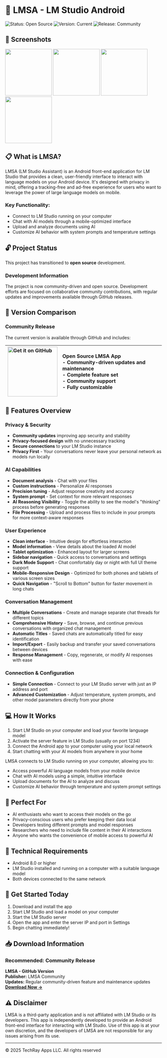 # 📱 LMSA - LM Studio Android 

![Status: Open Source](https://img.shields.io/badge/Status-Open%20Source-brightgreen)
![Version: Current](https://img.shields.io/badge/Version-Current-green)
![Release: Community](https://img.shields.io/badge/Release-Community%20Driven-blue)

## 📸 Screenshots

<p align="left">
  <img src="https://play-lh.googleusercontent.com/-3_QQ5AG8Q8zdxoYos9Q64f4EFd04bBrC7-uiMGnAD_ipO941PHy-lFtv1blp4SlRpY=w5120-h2880" width="150" style="display:inline-block" />
  <img src="https://play-lh.googleusercontent.com/OFXuuaaJv5rV9QwLm7F44cWX2p45zzKvM1eW5afqqRemnWAJENf8-P4lc4sX3NQXcuw=w5120-h2880" width="150" style="display:inline-block" />
  <img src="https://play-lh.googleusercontent.com/5-g2QuedgbiVDfofbHuvbQe4EQRS3sF3Ev-6-7f_GwFaTirVlgPy57GNezV9WLKrzA=w5120-h2880" width="150" style="display:inline-block" />
  <img src="https://play-lh.googleusercontent.com/kStTvysrvYXJzdT3zmTdBOnAWW_pFDs2tgVGr_cDY2DWELtpKlDreolBKikRtN2EFYs=w5120-h2880" width="150" style="display:inline-block" />
</p>

## 📋 What is LMSA?

LMSA (LM Studio Assistant) is an Android front-end application for LM Studio that provides a clean, user-friendly interface to interact with language models on your Android device. It's designed with privacy in mind, offering a tracking-free and ad-free experience for users who want to leverage the power of large language models on mobile.

### Key Functionality:
- Connect to LM Studio running on your computer
- Chat with AI models through a mobile-optimized interface
- Upload and analyze documents using AI
- Customize AI behavior with system prompts and temperature settings

## 🔓 Project Status

This project has transitioned to **open source** development.

### Development Information

The project is now community-driven and open source. Development efforts are focused on collaborative community contributions, with regular updates and improvements available through GitHub releases.

## 📱 Version Comparison

### Community Release

The current version is available through GitHub and includes:

| <a href="https://github.com/techcow2/lmsa/releases"><img src="https://github.githubassets.com/images/modules/logos_page/GitHub-Mark.png" alt="Get it on GitHub" width="160"></a> | **Open Source LMSA App**<br>-  Community-driven updates and maintenance<br>-  Complete feature set<br>-  Community support<br>-  Fully customizable |
|:---|:---|

## 🌟 Features Overview

### Privacy & Security
- **Community updates** improving app security and stability
- **Privacy-focused design** with no unnecessary tracking
- **Secure connections** to your LM Studio instance
- **Privacy First** - Your conversations never leave your personal network as models run locally

### AI Capabilities
- **Document analysis** - Chat with your files
- **Custom instructions** - Personalize AI responses
- **Precision tuning** - Adjust response creativity and accuracy  
- **System prompt** - Set context for more relevant responses
- **AI Reasoning Visibility** - Toggle the ability to see the model's "thinking" process before generating responses
- **File Processing** - Upload and process files to include in your prompts for more context-aware responses

### User Experience
- **Clean interface** - Intuitive design for effortless interaction
- **Model information** - View details about the loaded AI model
- **Tablet optimization** - Enhanced layout for larger screens
- **Sidebar navigation** - Quick access to conversations and settings
- **Dark Mode Support** - Chat comfortably day or night with full UI theme support
- **Mobile-Responsive Design** - Optimized for both phones and tablets of various screen sizes
- **Quick Navigation** - "Scroll to Bottom" button for faster movement in long chats

### Conversation Management
- **Multiple Conversations** - Create and manage separate chat threads for different topics
- **Comprehensive History** - Save, browse, and continue previous conversations with organized chat management
- **Automatic Titles** - Saved chats are automatically titled for easy identification
- **Import/Export** - Easily backup and transfer your saved conversations between devices
- **Response Management** - Copy, regenerate, or modify AI responses with ease

### Connection & Configuration
- **Simple Connection** - Connect to your LM Studio server with just an IP address and port
- **Advanced Customization** - Adjust temperature, system prompts, and other model parameters directly from your phone

## 💻 How It Works

1. Start LM Studio on your computer and load your favorite language model
2. Activate the server feature in LM Studio (usually on port 1234)
3. Connect the Android app to your computer using your local network
4. Start chatting with your AI models from anywhere in your home

LMSA connects to LM Studio running on your computer, allowing you to:
- Access powerful AI language models from your mobile device
- Chat with AI models using a simple, intuitive interface
- Upload documents for the AI to analyze and discuss
- Customize AI behavior through temperature and system prompt settings

## 👥 Perfect For

- AI enthusiasts who want to access their models on the go
- Privacy-conscious users who prefer keeping their data local
- Developers testing different prompts and model responses
- Researchers who need to include file content in their AI interactions
- Anyone who wants the convenience of mobile access to powerful AI

## 🔧 Technical Requirements

- Android 8.0 or higher
- LM Studio installed and running on a computer with a suitable language model
- Both devices connected to the same network

## 🚀 Get Started Today

1. Download and install the app
2. Start LM Studio and load a model on your computer
3. Start the LM Studio server
4. Open the app and enter the server IP and port in Settings
5. Begin chatting immediately!

## 📥 Download Information

### Recommended: Community Release
**LMSA - GitHub Version**<br>
**Publisher:** LMSA Community<br>
**Updates:** Regular community-driven feature and maintenance updates<br>
[**Download Now →**](https://github.com/techcow2/lmsa/releases)

## ⚠️ Disclaimer

LMSA is a third-party application and is not affiliated with LM Studio or its developers. This app is independently developed to provide an Android front-end interface for interacting with LM Studio. Use of this app is at your own discretion, and the developers of LMSA are not responsible for any issues arising from its use.

---

© 2025 TechRay Apps LLC. All rights reserved
